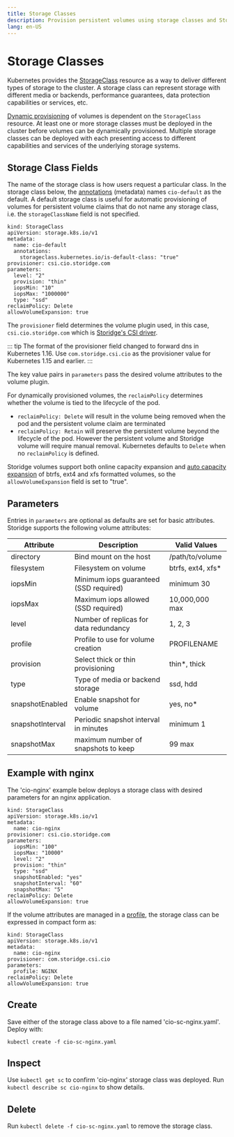 ```yaml
---
title: Storage Classes
description: Provision persistent volumes using storage classes and Storidge profiles
lang: en-US
---
```


# Storage Classes

Kubernetes provides the [StorageClass](https://kubernetes.io/docs/concepts/storage/storage-classes/) resource as a way to deliver different types of storage to the cluster. A storage class can represent storage with different media or backends, performance guarantees, data protection capabilities or services, etc.

[Dynamic provisioning](https://kubernetes.io/docs/concepts/storage/dynamic-provisioning/) of volumes is dependent on the `StorageClass` resource. At least one or more storage classes must be deployed in the cluster before volumes can be dynamically provisioned. Multiple storage classes can be deployed with each presenting access to different capabilities and services of the underlying storage systems.

## Storage Class Fields

The name of the storage class is how users request a particular class. In the storage class below, the [annotations](https://kubernetes.io/docs/concepts/overview/working-with-objects/annotations/) (metadata) names `cio-default` as the default. A default storage class is useful for automatic provisioning of volumes for persistent volume claims that do not name any storage class, i.e. the `storageClassName` field is not specified.

```
kind: StorageClass
apiVersion: storage.k8s.io/v1
metadata:
  name: cio-default
  annotations:
    storageclass.kubernetes.io/is-default-class: "true"
provisioner: csi.cio.storidge.com
parameters:
  level: "2"
  provision: "thin"
  iopsMin: "10"
  iopsMax: "1000000"
  type: "ssd"
reclaimPolicy: Delete
allowVolumeExpansion: true
```

The `provisioner` field determines the volume plugin used, in this case, `csi.cio.storidge.com` which is [Storidge's CSI driver](https://hub.docker.com/_/storidge-csi-driver).

::: tip
The format of the provisioner field changed to forward dns in Kubernetes 1.16. Use `com.storidge.csi.cio` as the provisioner value for Kubernetes 1.15 and earlier.
:::

The key value pairs in `parameters` pass the desired volume attributes to the volume plugin.

For dynamically provisioned volumes, the `reclaimPolicy` determines whether the volume is tied to the lifecycle of the pod.  

- `reclaimPolicy: Delete` will result in the volume being removed when the pod and the persistent volume claim are terminated
- `reclaimPolicy: Retain` will preserve the persistent volume beyond the lifecycle of the pod. However the persistent volume and Storidge volume will require manual removal. Kubernetes defaults to `Delete` when no `reclaimPolicy` is defined.

Storidge volumes support both online capacity expansion and [auto capacity expansion](https://guide.storidge.com/getting_started/autoexpand.html) of btrfs, ext4 and xfs formatted volumes, so the `allowVolumeExpansion` field is set to "true".

## Parameters

Entries in `parameters` are optional as defaults are set for basic attributes. Storidge supports the following volume attributes:

| Attribute         | Description                            | Valid Values       |
| ----------------- | -------------------------------------- | ------------------ |
| directory         | Bind mount on the host                 | /path/to/volume    |
| filesystem        | Filesystem on volume                   | btrfs, ext4, xfs*  |
| iopsMin           | Minimum iops guaranteed (SSD required) | minimum 30         |
| iopsMax           | Maximum iops allowed (SSD required)    | 10,000,000 max     |
| level             | Number of replicas for data redundancy | 1, 2, 3            |
| profile           | Profile to use for volume creation     | PROFILENAME        |
| provision         | Select thick or thin provisioning      | thin*, thick       |
| type              | Type of media or backend storage       | ssd, hdd           |
| snapshotEnabled   | Enable snapshot for volume             | yes, no*           |  
| snapshotInterval  | Periodic snapshot interval in minutes  | minimum 1          |
| snapshotMax       | maximum number of snapshots to keep    | 99 max             |

## Example with nginx

The 'cio-nginx' example below deploys a storage class with desired parameters for an nginx application.

```
kind: StorageClass
apiVersion: storage.k8s.io/v1
metadata:
  name: cio-nginx
provisioner: csi.cio.storidge.com
parameters:
  iopsMin: "100"
  iopsMax: "10000"  
  level: "2"
  provision: "thin"
  type: "ssd"
  snapshotEnabled: "yes"
  snapshotInterval: "60"
  snapshotMax: "5"
reclaimPolicy: Delete
allowVolumeExpansion: true
```

If the volume attributes are managed in a [profile](https://docs.storidge.com/cio_cli/profile.html), the storage class can be expressed in compact form as:

```
kind: StorageClass
apiVersion: storage.k8s.io/v1
metadata:
  name: cio-nginx
provisioner: com.storidge.csi.cio
parameters:
  profile: NGINX
reclaimPolicy: Delete
allowVolumeExpansion: true
```

## Create

Save either of the storage class above to a file named 'cio-sc-nginx.yaml'. Deploy with:

`kubectl create -f cio-sc-nginx.yaml`

## Inspect

Use `kubectl get sc` to confirm 'cio-nginx' storage class was deployed. Run `kubectl describe sc cio-nginx` to show details.

## Delete

Run `kubectl delete -f cio-sc-nginx.yaml` to remove the storage class.
